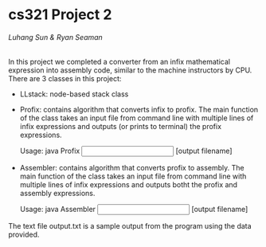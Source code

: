 # cs321 Project 2
###### Luhang Sun & Ryan Seaman 

In this project we completed a converter from an infix mathematical expression into assembly code, similar to the machine instructors by CPU. There are 3 classes in this project:
- LLstack: node-based stack class
- Profix: contains algorithm that converts infix to profix. The main function of the class takes an input file from command line with multiple lines of infix expressions and outputs (or prints to terminal) the profix expressions.
  
  Usage: java Profix <input filename> [output filename]
- Assembler: contains algorithm that converts profix to assembly. The main function of the class takes an input file from command line with multiple lines of infix expressions and outputs botht the profix and assembly expressions. 
  
  Usage: java Assembler <input filename> [output filename]
  
The text file output.txt is a sample output from the program using the data provided. 
